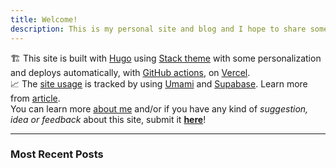 ```yaml
---
title: Welcome!
description: This is my personal site and blog and I hope to share some interesting stuff out here 😉
---
```

🏗️ This site is built with [Hugo](https://gohugo.io/) using [Stack theme](https://github.com/CaiJimmy/hugo-theme-stack) with some personalization and deploys automatically, with [GitHub actions](https://github.com/features/actions), on [Vercel](https://vercel.com/dashboard).<br>
📈 The [site usage](https://analytics.olich.me/share/LcU2TCxzSFSEIb79/my-personal-blog) is tracked by using [Umami](https://umami.is/) and [Supabase](https://supabase.io/). Learn more from [article](/post/build-your-own-privacy-focused-website-analytics-platform-with-umami-supabase-and-vercel/).<br>
You can learn more [about me](/about-me) and/or if you have any kind of *suggestion, idea or feedback* about this site, submit it **[here](https://github.com/olich97/personal-website/issues/new)**!
***
### Most Recent Posts